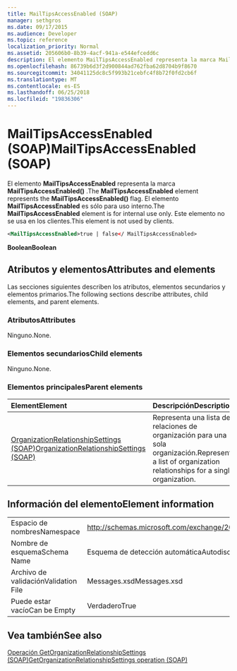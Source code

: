 ```yaml
---
title: MailTipsAccessEnabled (SOAP)
manager: sethgros
ms.date: 09/17/2015
ms.audience: Developer
ms.topic: reference
localization_priority: Normal
ms.assetid: 205606b0-8b39-4acf-941a-e544efcedd6c
description: El elemento MailTipsAccessEnabled representa la marca MailTipsAccessEnabled(). El elemento MailTipsAccessEnabled es sólo para uso interno. Este elemento no se usa en los clientes.
ms.openlocfilehash: 86739b6d3f2d900844ad762fba62d8704b9f8670
ms.sourcegitcommit: 34041125dc8c5f993b21cebfc4f8b72f0fd2cb6f
ms.translationtype: MT
ms.contentlocale: es-ES
ms.lasthandoff: 06/25/2018
ms.locfileid: "19836306"
---
```

# <a name="mailtipsaccessenabled-soap"></a><span data-ttu-id="460b7-105">MailTipsAccessEnabled (SOAP)</span><span class="sxs-lookup"><span data-stu-id="460b7-105">MailTipsAccessEnabled (SOAP)</span></span>

<span data-ttu-id="460b7-106">El elemento **MailTipsAccessEnabled** representa la marca **MailTipsAccessEnabled()** .</span><span class="sxs-lookup"><span data-stu-id="460b7-106">The **MailTipsAccessEnabled** element represents the **MailTipsAccessEnabled()** flag.</span></span> <span data-ttu-id="460b7-107">El elemento **MailTipsAccessEnabled** es sólo para uso interno.</span><span class="sxs-lookup"><span data-stu-id="460b7-107">The **MailTipsAccessEnabled** element is for internal use only.</span></span> <span data-ttu-id="460b7-108">Este elemento no se usa en los clientes.</span><span class="sxs-lookup"><span data-stu-id="460b7-108">This element is not used by clients.</span></span> 
  
```XML
<MailTipsAccessEnabled>true | false</ MailTipsAccessEnabled>
```

 <span data-ttu-id="460b7-109">**Boolean**</span><span class="sxs-lookup"><span data-stu-id="460b7-109">**Boolean**</span></span>
## <a name="attributes-and-elements"></a><span data-ttu-id="460b7-110">Atributos y elementos</span><span class="sxs-lookup"><span data-stu-id="460b7-110">Attributes and elements</span></span>

<span data-ttu-id="460b7-111">Las secciones siguientes describen los atributos, elementos secundarios y elementos primarios.</span><span class="sxs-lookup"><span data-stu-id="460b7-111">The following sections describe attributes, child elements, and parent elements.</span></span>
  
### <a name="attributes"></a><span data-ttu-id="460b7-112">Atributos</span><span class="sxs-lookup"><span data-stu-id="460b7-112">Attributes</span></span>

<span data-ttu-id="460b7-113">Ninguno.</span><span class="sxs-lookup"><span data-stu-id="460b7-113">None.</span></span>
  
### <a name="child-elements"></a><span data-ttu-id="460b7-114">Elementos secundarios</span><span class="sxs-lookup"><span data-stu-id="460b7-114">Child elements</span></span>

<span data-ttu-id="460b7-115">Ninguno.</span><span class="sxs-lookup"><span data-stu-id="460b7-115">None.</span></span>
  
### <a name="parent-elements"></a><span data-ttu-id="460b7-116">Elementos principales</span><span class="sxs-lookup"><span data-stu-id="460b7-116">Parent elements</span></span>

|<span data-ttu-id="460b7-117">**Element**</span><span class="sxs-lookup"><span data-stu-id="460b7-117">**Element**</span></span>|<span data-ttu-id="460b7-118">**Descripción**</span><span class="sxs-lookup"><span data-stu-id="460b7-118">**Description**</span></span>|
|:-----|:-----|
|[<span data-ttu-id="460b7-119">OrganizationRelationshipSettings (SOAP)</span><span class="sxs-lookup"><span data-stu-id="460b7-119">OrganizationRelationshipSettings (SOAP)</span></span>](organizationrelationshipsettings-soap.md) <br/> |<span data-ttu-id="460b7-120">Representa una lista de relaciones de organización para una sola organización.</span><span class="sxs-lookup"><span data-stu-id="460b7-120">Represents a list of organization relationships for a single organization.</span></span>  <br/> |
   
## <a name="element-information"></a><span data-ttu-id="460b7-121">Información del elemento</span><span class="sxs-lookup"><span data-stu-id="460b7-121">Element information</span></span>

|||
|:-----|:-----|
|<span data-ttu-id="460b7-122">Espacio de nombres</span><span class="sxs-lookup"><span data-stu-id="460b7-122">Namespace</span></span>  <br/> |http://schemas.microsoft.com/exchange/2010/Autodiscover  <br/> |
|<span data-ttu-id="460b7-123">Nombre de esquema</span><span class="sxs-lookup"><span data-stu-id="460b7-123">Schema Name</span></span>  <br/> |<span data-ttu-id="460b7-124">Esquema de detección automática</span><span class="sxs-lookup"><span data-stu-id="460b7-124">Autodiscover schema</span></span>  <br/> |
|<span data-ttu-id="460b7-125">Archivo de validación</span><span class="sxs-lookup"><span data-stu-id="460b7-125">Validation File</span></span>  <br/> |<span data-ttu-id="460b7-126">Messages.xsd</span><span class="sxs-lookup"><span data-stu-id="460b7-126">Messages.xsd</span></span>  <br/> |
|<span data-ttu-id="460b7-127">Puede estar vacío</span><span class="sxs-lookup"><span data-stu-id="460b7-127">Can be Empty</span></span>  <br/> |<span data-ttu-id="460b7-128">Verdadero</span><span class="sxs-lookup"><span data-stu-id="460b7-128">True</span></span>  <br/> |
   
## <a name="see-also"></a><span data-ttu-id="460b7-129">Vea también</span><span class="sxs-lookup"><span data-stu-id="460b7-129">See also</span></span>



[<span data-ttu-id="460b7-130">Operación GetOrganizationRelationshipSettings (SOAP)</span><span class="sxs-lookup"><span data-stu-id="460b7-130">GetOrganizationRelationshipSettings operation (SOAP)</span></span>](getorganizationrelationshipsettings-operation-soap.md)

